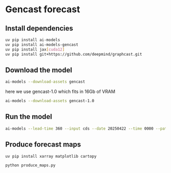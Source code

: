 # Gencast forecast

## Install dependencies
```bash
uv pip install ai-models
uv pip install ai-models-gencast
uv pip install jax[cuda12]
uv pip install git+https://github.com/deepmind/graphcast.git
```

## Download the model
```bash
ai-models --download-assets gencast
```
here we use gencast-1.0 which fits in 16Gb of VRAM
```bash
ai-models --download-assets gencast-1.0
```

<!-- 
```bash
ai-models --lead-time 12 --input opendata --file data/20250427000000-0h-oper-fc.grib2 gencast-1.0
``` -->

## Run the model
```bash
ai-models --lead-time 360 --input cds --date 20250422 --time 0000 --path ../outputs/gencast-1.0_20250422_0000_360.grib gencast-1.0
```

## Produce forecast maps
```bash
uv pip install xarray matplotlib cartopy
```

```bash
python produce_maps.py
```